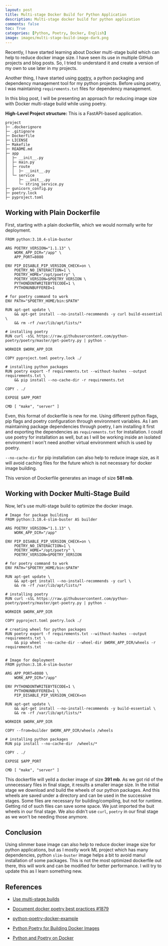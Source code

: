 ```yaml
---
layout: post
title: Multi-stage Docker Build for Python Application
description: Multi-stage docker build for python application
comments: false
toc: True
categories: [Python, Poetry, Docker, English]
image: images/multi-stage-build-image-dark.png
---
```

Recently, I have started learning about Docker multi-stage build which can help to reduce docker image size. I have seen its use in multiple GitHub projects and blog posts. So, I tried to understand it and create a version of my own to use later in my projects.

Another thing, I have started using [poetry](https://python-poetry.org/), a python packaging and dependency management tool for my python projects. Before using poetry, I was maintaining `requirements.txt` files for dependency management.

In this blog post, I will be presenting an approach for reducing image size with Docker multi-stage build while using poetry.

**High-Level Project structure:**
This is a FastAPI-based application.
```
project
├─ .dockerignore
├─ .gitignore
├─ Dockerfile
├─ LICENSE
├─ Makefile
├─ README.md
├─ app
│  ├─ __init__.py
│  ├─ main.py
│  ├─ route
│  │  ├─ __init__.py
│  └─ service
│     ├─ __init__.py
│     └─ string_service.py
├─ gunicorn_config.py
├─ poetry.lock
├─ pyproject.toml
```

## Working with Plain Dockerfile

First, starting with a plain dockerfile, which we would normally write for deployment.

```Docker
FROM python:3.10.4-slim-buster

ARG POETRY_VERSION="1.1.13" \
    WORK_APP_DIR="/app" \
    APP_PORT=8080 

ENV PIP_DISABLE_PIP_VERSION_CHECK=on \
    POETRY_NO_INTERACTION=1 \
    POETRY_HOME="/opt/poetry" \
    POETRY_VERSION=$POETRY_VERSION \
    PYTHONDONTWRITEBYTECODE=1 \
    PYTHONUNBUFFERED=1    

# for poetry command to work
ENV PATH="$POETRY_HOME/bin:$PATH"

RUN apt-get update \
    && apt-get install --no-install-recommends -y curl build-essential \
    && rm -rf /var/lib/apt/lists/*

# installing poetry
RUN curl -sSL https://raw.githubusercontent.com/python-poetry/poetry/master/get-poetry.py | python -

WORKDIR $WORK_APP_DIR

COPY pyproject.toml poetry.lock ./

# installing python packages
RUN poetry export -f requirements.txt --without-hashes --output requirements.txt \
    && pip install --no-cache-dir -r requirements.txt

COPY . ./

EXPOSE $APP_PORT

CMD [ "make", "server" ]
```

Even, this format of dockerfile is new for me. Using different python flags, pip flags and poetry configuration through environment variables. As I am maintaining package dependencies through poetry, I am installing it first and exporting the dependencies as `requirements.txt` for installation. I could use poetry for installation as well, but as I will be working inside an isolated environment I won't need another virtual environment which is used by poetry.

`--no-cache-dir` for pip installation can also help to reduce image size, as it will avoid caching files for the future which is not necessary for docker image building.

This version of Dockerfile generates an image of size **581 mb**.

## Working with Docker Multi-Stage Build

Now, let's use multi-stage build to optimize the docker image.

```Docker
# Image for package building
FROM python:3.10.4-slim-buster AS builder

ARG POETRY_VERSION="1.1.13" \
    WORK_APP_DIR="/app"

ENV PIP_DISABLE_PIP_VERSION_CHECK=on \
    POETRY_NO_INTERACTION=1 \
    POETRY_HOME="/opt/poetry" \
    POETRY_VERSION=$POETRY_VERSION

# for poetry command to work
ENV PATH="$POETRY_HOME/bin:$PATH"

RUN apt-get update \
    && apt-get install --no-install-recommends -y curl \
    && rm -rf /var/lib/apt/lists/*

# installing poetry
RUN curl -sSL https://raw.githubusercontent.com/python-poetry/poetry/master/get-poetry.py | python -

WORKDIR $WORK_APP_DIR

COPY pyproject.toml poetry.lock ./

# creating wheel for python packages
RUN poetry export -f requirements.txt --without-hashes --output requirements.txt \
    && pip wheel --no-cache-dir --wheel-dir $WORK_APP_DIR/wheels -r requirements.txt


# Image for deployment
FROM python:3.10.4-slim-buster

ARG APP_PORT=8080 \
    WORK_APP_DIR="/app"

ENV PYTHONDONTWRITEBYTECODE=1 \
    PYTHONUNBUFFERED=1 \
    PIP_DISABLE_PIP_VERSION_CHECK=on

RUN apt-get update \
    && apt-get install --no-install-recommends -y build-essential \
    && rm -rf /var/lib/apt/lists/*

WORKDIR $WORK_APP_DIR

COPY --from=builder $WORK_APP_DIR/wheels /wheels

# installing python packages
RUN pip install --no-cache-dir  /wheels/*

COPY . ./

EXPOSE $APP_PORT

CMD [ "make", "server" ]
```
This dockerfile will yeild a docker image of size **391 mb**. As we got rid of the unnecessary files in final stage, it results a smaller image size.
In the initial stage we download and build the wheels of our python packages. And this wheels are saved under a directory and can be used in the successive stages. Some files are necessary for building/compiling, but not for runtime. Getting rid of such files can save some space. We just imported the buit wheels in our final stage. We also didn't use `curl`, `poetry` in our final stage as we won't be needing those anymore.

## Conclusion

Using slimmer base image can also help to reduce docker image size for python applications, but as I mostly work ML project which has many dependencies, python `slim-buster` image helps a bit to avoid manul installation of some packages. This is not the most optimized dockerfile out there, this will work and can be modified for better performance. I will try to update this as I learn something new.


## References

- [Use multi-stage builds](https://docs.docker.com/develop/develop-images/multistage-build/)

- [Document docker poetry best practices #1879](https://github.com/python-poetry/poetry/discussions/1879)

- [python-poetry-docker-example](https://github.com/michaeloliverx/python-poetry-docker-example)

- [Python Poetry for Building Docker Images](https://binx.io/2022/06/13/poetry-docker/)

- [Python and Poetry on Docker](https://bmaingret.github.io/blog/2021-11-15-Docker-and-Poetry)
